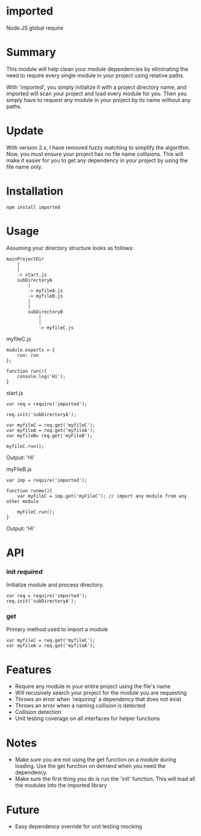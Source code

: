 # imported
Node.JS global require

# Summary
This module will help clean your module dependencies by eliminating the need to require every single module in your project using relative paths.

With 'imported', you simply initialize it with a project directory name, and imported will scan your project and load every module for you. Then you simply have to request any module in your project by its name without any paths.

# Update
With version 2.x, I have removed fuzzy matching to simplify the algorithm. Now, you must ensure your project has no file name collisions.
This will make it easier for you to get any dependency in your project by using the file name only.

# Installation
```
npm install imported
```

# Usage
Assuming your directory structure looks as follows:

```
mainProjectDir
    |
    |
    -> start.js
    subDirectoryA
        |
        -> myfileA.js
        -> myfileB.js
        |
        |
        subDirectoryB
            |
            |
            -> myfileC.js
```

myfileC.js
```
module.exports = {
    run: run
};

function run(){
    console.log('Hi');
}
```

start.js
```
var req = require('imported');

req.init('subDirectoryA');

var myfileC = req.get('myfileC');
var myfileA = req.get('myfileA');
var myfileB= req.get('myFileB');

myfileC.run();
```

Output: 'Hi'

myFileB.js
```
var imp = require('imported');

function runme(){
    var myFileC = imp.get('myFileC'); // import any module from any other module

    myFileC.run();
}
```
Output: 'Hi'

# API
### init *required*
Initialize module and process directory.

```
var req = require('imported');
req.init('subDirectoryA');

```

### get
Primary method used to import a module

```
var myfileC = req.get('myfileC');
var myfileA = req.get('myfileA');
```

# Features
- Require any module in your entire project using the file's name
- Will recusively search your project for the module you are requesting
- Throws an error when 'requiring' a dependency that does not exist
- Throws an error when a naming collision is detected
- Collision detection
- Unit testing coverage on all interfaces for helper functions

# Notes
- Make sure you are not using the get function on a module during loading. Use the get function on demand when you need the dependency.
- Make sure the first thing you do is run the 'init' function. This will load all the modules into the imported library

# Future
- Easy dependency override for unit testing mocking
